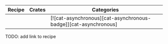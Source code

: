 | Recipe | Crates | Categories |
|--------|--------|------------|
|  |  | [![cat-asynchronous][cat-asynchronous-badge]][cat-asynchronous] |

<div class="hidden">
TODO: add link to recipe
</div>
